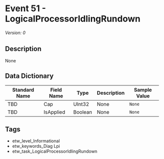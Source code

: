 # Event 51 - LogicalProcessorIdlingRundown
###### Version: 0

## Description
None

## Data Dictionary
|Standard Name|Field Name|Type|Description|Sample Value|
|---|---|---|---|---|
|TBD|Cap|UInt32|None|`None`|
|TBD|IsApplied|Boolean|None|`None`|

## Tags
* etw_level_Informational
* etw_keywords_Diag Lpi
* etw_task_LogicalProcessorIdlingRundown